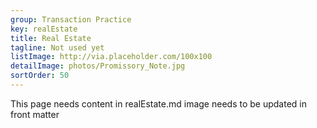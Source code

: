 ```yaml
---
group: Transaction Practice
key: realEstate
title: Real Estate
tagline: Not used yet
listImage: http://via.placeholder.com/100x100
detailImage: photos/Promissory_Note.jpg
sortOrder: 50
---
```

This page needs content in realEstate.md
image needs to be updated in front matter